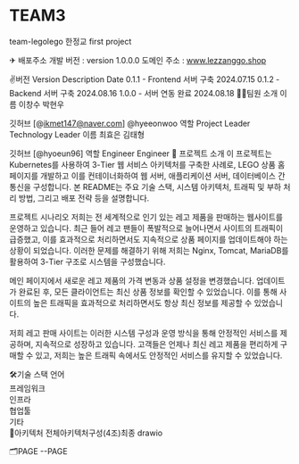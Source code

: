 # TEAM3
team-legolego
한정교 first project

✈ 배포주소
개발 버전 : version 1.0.0.0
도메인 주소 : www.lezzanggo.shop

✌️버전
Version	Description	Date
0.1.1	- Frontend 서버 구축	2024.07.15
0.1.2	- Backend 서버 구축	2024.08.16
1.0.0	- 서버 연동 완료	2024.08.18
🧑‍💻팀원 소개
이름	이창수	박현우
	
깃허브	[@ikmet147@naver.com]	@hyeeonwoo
역할	Project Leader	Technology Leader
이름	최효은	김태형
	
깃허브	[@hyoeun96]	
역할	Engineer	Engineer
📌 프로젝트 소개
이 프로젝트는 Kubernetes를 사용하여 3-Tier 웹 서비스 아키텍처를 구축한 사례로, LEGO 상품 홈페이지를 개발하고 이를 컨테이너화하여 웹 서버, 애플리케이션 서버, 데이터베이스 간 통신을 구성합니다. 본 README는 주요 기술 스택, 시스템 아키텍처, 트래픽 및 부하 처리 방법, 그리고 배포 전략 등을 설명합니다.

프로젝트 시나리오
저희는 전 세계적으로 인기 있는 레고 제품을 판매하는 웹사이트를 운영하고 있습니다. 최근 들어 레고 팬들이 폭발적으로 늘어나면서 사이트의 트래픽이 급증했고, 이를 효과적으로 처리하면서도 지속적으로 상품 페이지를 업데이트해야 하는 상황이 되었습니다. 이러한 문제를 해결하기 위해 저희는 Nginx, Tomcat, MariaDB를 활용하여 3-Tier 구조로 시스템을 구성했습니다.

메인 페이지에서 새로운 레고 제품의 가격 변동과 상품 설정을 변경했습니다. 업데이트가 완료된 후, 모든 클라이언트는 최신 상품 정보를 확인할 수 있었습니다. 이를 통해 사이트의 높은 트래픽을 효과적으로 처리하면서도 항상 최신 정보를 제공할 수 있었습니다.

저희 레고 판매 사이트는 이러한 시스템 구성과 운영 방식을 통해 안정적인 서비스를 제공하며, 지속적으로 성장하고 있습니다. 고객들은 언제나 최신 레고 제품을 편리하게 구매할 수 있고, 저희는 높은 트래픽 속에서도 안정적인 서비스를 유지할 수 있었습니다.

🛠기술 스택
언어	   
프레임워크	
인프라	      
협업툴	 
기타	
🧱아키텍처
전체아키텍처구성(4조)최종 drawio

🗂PAGE
--PAGE
